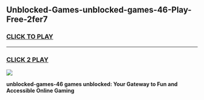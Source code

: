 
## Unblocked-Games-unblocked-games-46-Play-Free-2fer7
<h3>
<a href="https://premium76.site?title=unblocked-games-46&ref=22A">CLICK TO PLAY</a></h3>
<hr>

<h3>
<a href="https://premium76.site?title=unblocked-games-46&ref=22A">CLICK 2 PLAY</a>
  
</h3>

<a href="https://premium76.site?title=unblocked-games-46&ref=22A"><img src="https://clearcache.store/games.png"></a>


**unblocked-games-46 games unblocked: Your Gateway to Fun and Accessible Online Gaming**
